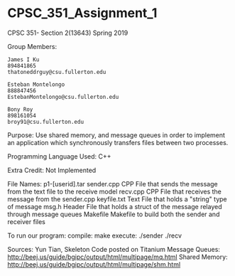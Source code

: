 # CPSC_351_Assignment_1

CPSC 351- Section 2(13643)
Spring 2019


Group Members:

	James I Ku
	894841865
	thatoneddrguy@csu.fullerton.edu
    
	Esteban Montelongo
	888847456
	EstebanMontelongo@csu.fullerton.edu
	
	Bony Roy
	898161054
	broy91@csu.fullerton.edu
      
Purpose: Use shared memory, and message queues in order to implement an application which
		 synchronously transfers files between two processes.


Programming Language Used:
		 C++

Extra Credit:
		 Not Implemented

File Names:
	  p1-[userid].tar
	  sender.cpp
	        CPP File that sends the message from the text file to the receive model
	  recv.cpp
		CPP File that receives the message from the sender.cpp
	  keyfile.txt
		Text File that holds a "string" type of message
	  msg.h
		Header File that holds a struct of the message relayed through message queues
	  Makefile
	        Makefile to build both the sender and receiver files

To run our program:
	compile: make
	execute: ./sender <FILE NAME>
		 ./recv



Sources: Yun Tian, Skeleton Code posted on Titanium
		 Message Queues: http://beej.us/guide/bgipc/output/html/multipage/mq.html
		 Shared Memory: http://beej.us/guide/bgipc/output/html/multipage/shm.html
